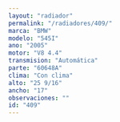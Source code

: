 ```yaml
---
layout: "radiador"
permalink: "/radiadores/409/"
marca: "BMW"
modelo: "545I"
ano: "2005"
motor: "V8 4.4"
transmision: "Automática"
parte: "60648A"
clima: "Con clima"
alto: "25 9/16"
ancho: "17"
observaciones: ""
id: "409"
---
```


